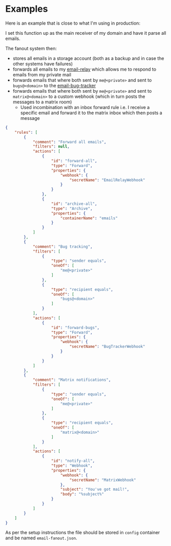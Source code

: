 # Examples

Here is an example that is close to what I'm using in production:

I set this function up as the main receiver of my domain and have it parse all emails.

The fanout system then:

* stores all emails in a storage account (both as a backup and in case the other systems have failures)
* forwards all emails to my [email-relay](https://github.com/MarcStan/email-relay) which allows me to respond to emails from my private mail
* forwards emails that where both sent by `me@<private>` and sent to `bugs@<domain>` to the [email-bug-tracker](https://github.com/MarcStan/email-bug-tracker)
* forwards emails that where both sent by `me@<private>` and sent to `matrix@<domain>` to a custom webhook (which in turn posts the messages to a matrix room)
  * Used incombination with an inbox forward rule i.e. I receive a specific email and forward it to the matrix inbox which then posts a message


``` json
{
    "rules": [
        {
            "comment": "Forward all emails",
            "filters": null,
            "actions": [
                {
                    "id": "forward-all",
                    "type": "Forward",
                    "properties": {
                        "webhook": {
                            "secretName": "EmailRelayWebhook"
                        }
                    }
                },
                {
                    "id": "archive-all",
                    "type": "Archive",
                    "properties": {
                        "containerName": "emails"
                    }
                }
            ]
        },
        {
            "comment": "Bug tracking",
            "filters": [
                {
                    "type": "sender equals",
                    "oneOf": [
                        "me@<private>"
                    ]
                },
                {
                    "type": "recipient equals",
                    "oneOf": [
                        "bugs@<domain>"
                    ]
                }
            ],
            "actions": [
                {
                    "id": "forward-bugs",
                    "type": "Forward",
                    "properties": {
                        "webhook": {
                            "secretName": "BugTrackerWebhook"
                        }
                    }
                }
            ]
        },
        {
            "comment": "Matrix notifications",
            "filters": [
                {
                    "type": "sender equals",
                    "oneOf": [
                        "me@<private>"
                    ]
                },
                {
                    "type": "recipient equals",
                    "oneOf": [
                        "matrix@<domain>"
                    ]
                }
            ],
            "actions": [
                {
                    "id": "notify-all",
                    "type": "Webhook",
                    "properties": {
                        "webhook": {
                            "secretName": "MatrixWebhook"
                        },
                        "subject": "You've got mail!",
                        "body": "%subject%"
                    }
                }
            ]
        }
    ]
}
```

As per the setup instructions the file should be stored in `config` container and be named `email-fanout.json`.
